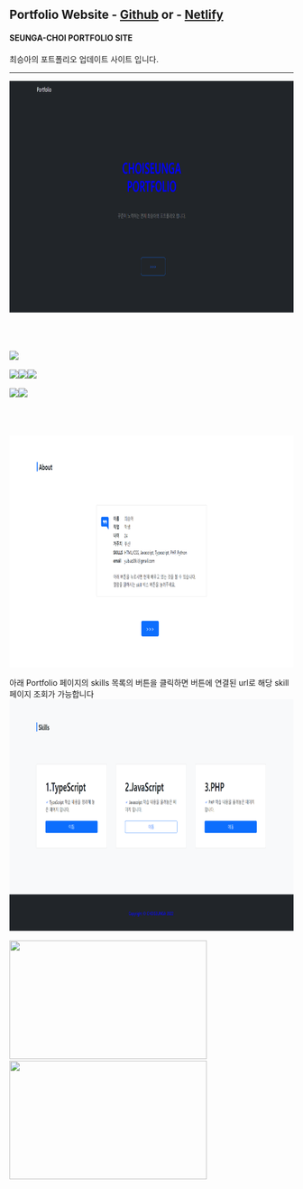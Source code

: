 ##  Portfolio Website - <a href="https://seungachoi0925.github.io/HTML-CSS/">Github</a> or - <a href="https://sample-seungachoi0925.netlify.app/">Netlify</a>

#### SEUNGA-CHOI PORTFOLIO SITE
최승아의 포트폴리오 업데이트 사이트 입니다.

<hr>






<img src="images\p화면.png" width="760" height="410">

  <BR><BR><BR>
<img src="https://img.shields.io/badge/SKILLS-0288D1?style=flat-square&logo=BookStackColor=red"/>
  
<img src="https://img.shields.io/badge/HTML5-E34F2?style=flat&logo=HTML5&logoColor=blue"/><img src="https://img.shields.io/badge/CSS3-1572B6?style=flat&logo=CSS3&logoColor=yello"/><img src="https://img.shields.io/badge/JavaScript-F7DF1E?style=flat&logo=JavaScript&logoColor=white"/>
  
<img src="https://img.shields.io/badge/PHP-777BB4?style=flat&logo=PHP&logoColor=PINK"/><img src="https://img.shields.io/badge/TypeScript-3178C6?style=flat&logo=TypeScript&logoColor=green"/>


  <BR><BR><BR>
 <img src="images\p2.png" width="760" height="410"><br>
    
 아래 Portfolio 페이지의 skills 목록의 버튼을 클릭하면 버튼에 연결된 url로 해당 skill 페이지 조회가 가능합니다<br>
<img src="images\p3.png" width="760" height="410"><br>


<img src="https://user-images.githubusercontent.com/112832677/204165081-c701e840-b584-4ff1-8684-66087ab7af58.png" width="350" height="210"> <img src="https://user-images.githubusercontent.com/112832677/204165087-1cead5aa-9a10-4d63-8203-9bf03b96d8d7.png" width="350" height="210"> <br><br>

